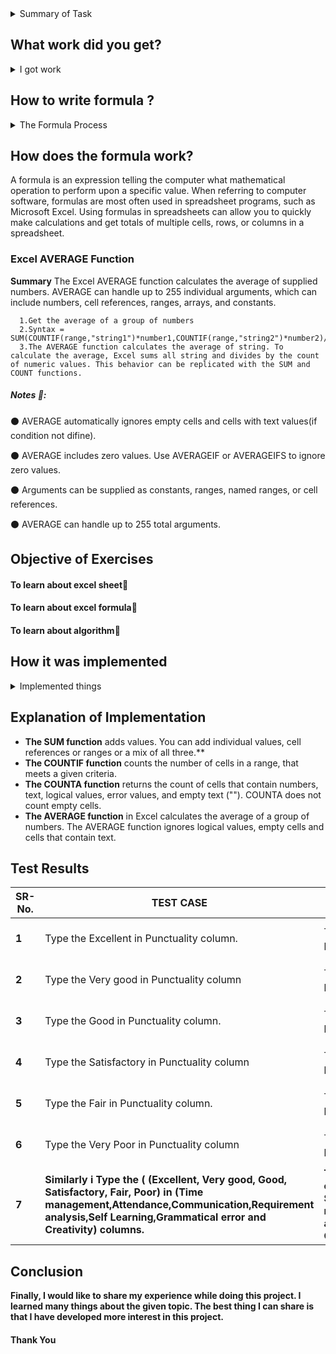 <details>
  <summary> Summary of Task </summary>
  <ul>
    <br>
    <li> Create a MD file on basis on your Evaluation file already made by you on 13-04-2021 </li>
    <li> What work did you get? </li>
    <li> How to write formula? </li>
    <li> How does the formula work? </li>
    <li> Objective of Exercises </li>
    <li> How it was implemented? </li>
    <li> Explanation of Implementation </li>
    <li> Test Results </li>
    <li> Conclusion </li>
  </ul>
</details>

## What work did you get?
<details>
  <summary> I got work </summary>
  <ul>
    <br>
    <li> Create a evaluation sheet for self and others. </li>
    <li> Apply  the formula of average in column of average. </li>
    <li> If average column Value is equal to or less than then row colour should be  red. </li>
  </ul>
</details>

## How to write formula ?
<details>
  <summary> The Formula Process </summary>
  <ul>
    <br>
    <li> Creating a formula involves steps similar to any problem-solving task. There are five main ingredients in the formula process: </li>
    <li> Defining the problem </li>
    <li> Planning the solution </li>
    <li> Coding the formula </li>
    <li> Testing the formula </li>
    <li> Documenting the formula </li>
   </ul>
</details>

## How does the formula work?

A formula is an expression telling the computer what mathematical operation to perform upon a specific value. When referring to computer software, formulas are most often used in spreadsheet programs, such as Microsoft Excel. Using formulas in spreadsheets can allow you to quickly make calculations and get totals of multiple cells, rows, or columns in a spreadsheet.
### Excel AVERAGE Function
**Summary**
The Excel AVERAGE function calculates the average of supplied numbers. AVERAGE can handle up to 255 individual arguments, which can include numbers, cell references, ranges, arrays, and constants.
      
      1.Get the average of a group of numbers
      2.Syntax = SUM(COUNTIF(range,"string1")*number1,COUNTIF(range,"string2")*number2)/COUNTA(range)
      3.The AVERAGE function calculates the average of string. To calculate the average, Excel sums all string and divides by the count of numeric values. This behavior can be replicated with the SUM and COUNT functions.

##### Notes 📝:

:black_circle: AVERAGE automatically ignores empty cells and cells with text values(if condition not difine).

:black_circle: AVERAGE includes zero values. Use AVERAGEIF or AVERAGEIFS to ignore zero values.

:black_circle: Arguments can be supplied as constants, ranges, named ranges, or cell references.

:black_circle: AVERAGE can handle up to 255 total arguments.

## Objective of Exercises

#### To learn about excel sheet:paperclip:
#### To learn about excel formula:paperclip:
#### To learn about algorithm:paperclip:

## How it was implemented


<details>
  <summary> Implemented things </summary>
  <ul>
    <br>
    <li> during implemented i used SUM function </li>
    <li> during implemented i used COUNTIF function </li>
    <li> during implemented i used COUNTA function </li>
    <li> during implemented i used AVERAGE function </li>
  </ul>
</details>

## Explanation of Implementation

- **The SUM function** adds values. You can add individual values, cell references or ranges or a mix of all three.**
- **The COUNTIF function** counts the number of cells in a range, that meets a given criteria.
- **The COUNTA function** returns the count of cells that contain numbers, text, logical values, error values, and empty text (""). COUNTA does not count empty cells.
- **The AVERAGE function** in Excel calculates the average of a group of numbers. The AVERAGE function ignores logical values, empty cells and cells that contain text.


## Test Results

| **SR-No.** | **TEST CASE** | **TEST OUTCOME** | **EXPECTED OUTCOME** | **STATUS** | **REMARKS** |
| --- | --- | --- | --- | --- | ---- |
| **1** | Type the Excellent in Punctuality column. | The Value 5 successfully print in average column when I put the Excellent in Punctuality column. | After put the Excellent  in Punctuality column successfully printed the value 5 in the average column. | **Passed** | Testing has been passed |
| **2** | Type the Very good in Punctuality column | The Value 4 successfully print in average column when i put the Very good in Punctuality column. | After put the Very good  in Punctuality column successfully printed the value 4 in the average column. | **Passed** | Testing has been passed |
| **3** | Type the Good in Punctuality column. | The Value 3 successfully print in average column when I put the Good in Punctuality column. | After put the Good in Punctuality column successfully printed the value 3 in the average column. | **Passed** | Testing has been passed |
| **4** | Type the Satisfactory in Punctuality column | The Value 2 successfully print in average column when i put the Satisfactory in Punctuality column. | After put the Satisfactory in Punctuality column successfully printed the value 2 in the average column. | **Passed** | Testing has been passed |
| **5** | Type the Fair in Punctuality column. | The Value 1 successfully print in average column when I put the Fair in Punctuality column. | After put the Fair  in Punctuality column successfully printed the value 1 in the average column. | **Passed** | Testing has been passed |
| **6** | Type the Very Poor in Punctuality column | The Value 0 successfully print in average column when i put the Poor in Punctuality column. | After put the Poor  in Punctuality column successfully printed the value 1 in the average column. | **Passed** | Testing has been passed |
| **7** | **Similarly i Type the ( (Excellent, Very good, Good, Satisfactory, Fair, Poor)  in (Time management,Attendance,Communication,Requirement analysis,Self Learning,Grammatical error and Creativity) columns.** | **The Value (5,4,3,2,1,0) successfully print in average column when i put the (Excellent, Very good, Good, Satisfactory, Fair, Poor) in (Time management,Attendance,Communication,Requirement analysis,Self Learning,Grammatical error and Creativity)** | **After put the (Excellent, Very good, Good, Satisfactory, Fair, Poor)  in (Time management,Attendance,Communication,Requirement analysis,Self Learning,Grammatical error and Creativity columns successfully printed the value (5, 4, 3, 2, 1, 0) in the average column.** | **Passed** | **Testing has been passed** |

## Conclusion

**Finally, I would like to share my experience while doing this project. I learned many things about the given topic.
The best thing I can share is that I have developed more interest in this project.**


#### Thank You
